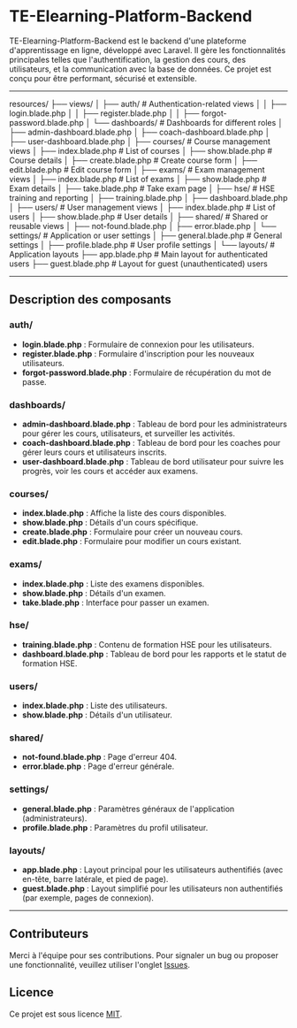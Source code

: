 # TE-Elearning-Platform-Backend

TE-Elearning-Platform-Backend est le backend d'une plateforme d'apprentissage en ligne, développé avec Laravel. Il gère les fonctionnalités principales telles que l'authentification, la gestion des cours, des utilisateurs, et la communication avec la base de données. Ce projet est conçu pour être performant, sécurisé et extensible.

---
resources/
├── views/
│   ├── auth/                   # Authentication-related views
│   │   ├── login.blade.php
│   │   ├── register.blade.php
│   │   ├── forgot-password.blade.php
│   └── dashboards/             # Dashboards for different roles
│       ├── admin-dashboard.blade.php
│       ├── coach-dashboard.blade.php
│       ├── user-dashboard.blade.php
│   ├── courses/                # Course management views
│       ├── index.blade.php       # List of courses
│       ├── show.blade.php        # Course details
│       ├── create.blade.php      # Create course form
│       ├── edit.blade.php        # Edit course form
│   ├── exams/                  # Exam management views
│       ├── index.blade.php       # List of exams
│       ├── show.blade.php        # Exam details
│       ├── take.blade.php        # Take exam page
│   ├── hse/                    # HSE training and reporting
│       ├── training.blade.php
│       ├── dashboard.blade.php
│   ├── users/                  # User management views
│       ├── index.blade.php       # List of users
│       ├── show.blade.php        # User details
│   ├── shared/                 # Shared or reusable views
│       ├── not-found.blade.php
│       ├── error.blade.php
│   └── settings/               # Application or user settings
│       ├── general.blade.php     # General settings
│       ├── profile.blade.php     # User profile settings
│
└── layouts/                    # Application layouts
    ├── app.blade.php             # Main layout for authenticated users
    ├── guest.blade.php           # Layout for guest (unauthenticated) users

---

## **Description des composants**

### **auth/**
- **login.blade.php** : Formulaire de connexion pour les utilisateurs.
- **register.blade.php** : Formulaire d'inscription pour les nouveaux utilisateurs.
- **forgot-password.blade.php** : Formulaire de récupération du mot de passe.

### **dashboards/**
- **admin-dashboard.blade.php** : Tableau de bord pour les administrateurs pour gérer les cours, utilisateurs, et surveiller les activités.
- **coach-dashboard.blade.php** : Tableau de bord pour les coaches pour gérer leurs cours et utilisateurs inscrits.
- **user-dashboard.blade.php** : Tableau de bord utilisateur pour suivre les progrès, voir les cours et accéder aux examens.

### **courses/**
- **index.blade.php** : Affiche la liste des cours disponibles.
- **show.blade.php** : Détails d'un cours spécifique.
- **create.blade.php** : Formulaire pour créer un nouveau cours.
- **edit.blade.php** : Formulaire pour modifier un cours existant.

### **exams/**
- **index.blade.php** : Liste des examens disponibles.
- **show.blade.php** : Détails d'un examen.
- **take.blade.php** : Interface pour passer un examen.

### **hse/**
- **training.blade.php** : Contenu de formation HSE pour les utilisateurs.
- **dashboard.blade.php** : Tableau de bord pour les rapports et le statut de formation HSE.

### **users/**
- **index.blade.php** : Liste des utilisateurs.
- **show.blade.php** : Détails d'un utilisateur.

### **shared/**
- **not-found.blade.php** : Page d'erreur 404.
- **error.blade.php** : Page d'erreur générale.

### **settings/**
- **general.blade.php** : Paramètres généraux de l'application (administrateurs).
- **profile.blade.php** : Paramètres du profil utilisateur.

### **layouts/**
- **app.blade.php** : Layout principal pour les utilisateurs authentifiés (avec en-tête, barre latérale, et pied de page).
- **guest.blade.php** : Layout simplifié pour les utilisateurs non authentifiés (par exemple, pages de connexion).

---

## **Contributeurs**
Merci à l'équipe pour ses contributions. Pour signaler un bug ou proposer une fonctionnalité, veuillez utiliser l'onglet [Issues](https://github.com/votre-repo/issues).

## **Licence**
Ce projet est sous licence [MIT](https://opensource.org/licenses/MIT).
